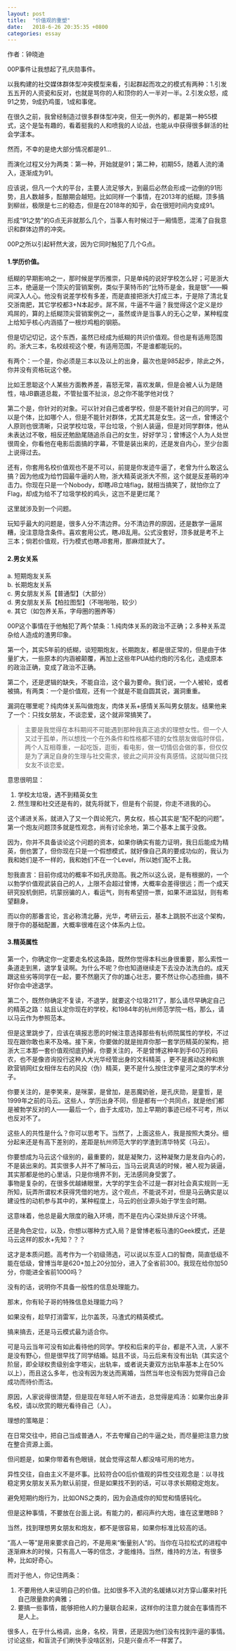 ```yaml
---
layout: post
title:  "价值观的重塑"
date:   2018-6-26 20:35:35 +0800
categories: essay
---
```


作者：钟晓迪  

00P事件让我想起了孔庆勋事件。  

以我构建的社交媒体群体型冲突模型来看，引起群起而攻之的模式有两种：1.引发五五开的人资瓷和反对，也就是骂你的人和顶你的人一半对一半。2.引发众怒，成91之势，9成扔鸡蛋，1成和事佬。  

在很久之前，我曾经制造过很多群体型冲突，但无一例外的，都是第一种55模式，这个是坠有趣的，看着挺我的人和喷我的人论战，也能从中获得很多鲜活的社会学漾本。  

然而，不幸的是绝大部分情况都是91...  

而演化过程又分为两类：第一种，开始就是91；第二种，初期55，随着人流的涌入，逐渐成为91。  

应该说，但凡一个大的平台，主要人流足够大，到最后必然会形成一边倒的91形势，且人数越多，酝酿期会越短。比如同样一个事情，在2013年的纸糊，顶多搞到柳丝，极限是七三的稳态，但是在2018年的知乎，会在很短时间内变成91。  

形成“91之势”的G点无非就那么几个，当事人有时候过于一厢情愿，混淆了自我意识和群体边界的冲突。  

00P之所以引起轩然大波，因为它同时触犯了几个G点。  

#### 1.学历价值。

纸糊的早期影响之一，那时候是学历推崇，只是单纯的说好学校怎么好；可是浙大三本，绝逼是一个顶尖的营销案例，类似于莱特币的“比特币是金，我是银”——瞬间深入人心。他没有说差学校有多差，而是直接把浙大打成三本，于是除了清北复交浙南肥，其它学校都3+N本起步。屌不屌，牛逼不牛逼？我觉得这个定义是炒鸡屌的，算的上纸糊顶尖营销案例之一，虽然或许是当事人的无心之举，某种程度上给知乎核心内涵插了一根炒鸡粗的钢筋。  

但是切记切记，这个东西，虽然已经成为纸糊的共识价值观。但也是有适用范围的。浙大三本，名校歧视这个梗，有适用范围，不是谁都能玩的。  

有两个：一个是，你必须是三本以及以上的出身，最次也是985起步，除此之外，你并没有资格玩这个梗。  

比如王思聪这个人某些方面教养差，喜怒无常，喜欢发飙，但是会被人认为是随性，啥JB霸道总裁，不管扯蛋不扯淡，总之你不能学他对伐？  

第二个是，你针对的对象。可以针对自己或者学校，但是不能针对自己的同学，可以是个体，比如哪个人，但是不能针对群体，尤其尤其是女生。这一点，曾博这个人原则也很清晰，只说学校垃圾，平台垃圾，个别人装逼，但是对同学群体，他从未表达过不敬，相反还勉励尾随追杀自己的女生，好好学习；曾博这个人为人处世很周全，你看他在电影后面搞的字幕，不管是装出来的，还是发自内心，至少台面上说得过去。  

还有，你套用名校价值观也不是不可以，前提是你发迹牛逼了，老曾为什么敢这么搞？因为他成为给竹园最牛逼的人物，浙大精英说浙大不照，这个就是反差萌的冲击力。你现在只是一个Nobody，却瞎JB立啥flag，就相当搞笑了，就怕你立了Flag，却成为给不了垃圾学校的鸡头，这岂不是更烂尾？  

这里就涉及到一个问题。  

玩知乎最大的问题是，很多人分不清边界。分不清边界的原因，还是数学一逼屌糟，没注意隐含条件。喜欢套用公式，瞎JB乱用。公式没套好，顶多就是考不上三本；倘若价值观，行为模式也瞎JB套用，那麻烦就大了。  

#### 2.男女关系

a. 短期炮友关系  
b. 长期炮友关系  
c. 男女朋友关系【普通型】（大部分）  
d. 男女朋友关系【柏拉图型】（不啪啪啪，较少）  
e. 其它（如包养关系，字母圈的圈养等）  

00P这个事情在于他触犯了两个禁条：1.纯肉体关系的政治不正确；2.多种关系混杂给人造成的渣男印象。  

第一个，其实5年前的纸糊，谈短期炮友，长期跑友，都是很正常的，但是由于体量扩大，一些原本的内涵被颠覆，再加上这些年PUA给约炮的污名化，造成原本的政治正确，变成了政治不正确。  

第二个，还是逻辑的缺失，不能自洽，这个最为要命。我们说，一个人被轮，或者被搞，有两类：一个是价值观，还有一个就是不能自圆其说，漏洞重重。  

漏洞在哪里呢？纯肉体关系叫做炮友，肉体关系+感情关系叫男女朋友。结果他来了一个：只找女朋友，不谈恋爱，这个就非常搞笑了。  

>主要是我觉得在本科期间不可能遇到那种我真正追求的理想女性。但一个人又过于孤单，所以想找一个在外条件和性格都不错的女性朋友做临时伴侣，两个人互相尊重，一起吃饭，逛街，看电影，做一切情侣会做的事，但仅仅是为了满足自身的生理与社交需求，彼此之间并没有真感情。这就叫做只找女友不谈恋爱。  

意思很明显：  
1. 学校太垃圾，遇不到精英女生  
2. 然生理和社交还是有的，就先将就下，但是有个前提，你走不进我的心。  

这个递进关系，就进入了又一个舆论死穴，男女权，核心其实是“配不配的问题”。第一个炮友问题顶多就是性观念，尚有讨论余地，第二个基本上属于没救。  

因为，你并不具备谈论这个问题的资本，如果你确实有能力证明，我日后能成为精英，倒也罢了，但你现在只是一个假想模式，就好像自己真的要成功似的，我认为我和她们是不一样的，我和她们不在一个Level，所以她们配不上我。  

恕我直言：目前你成功的概率不如孔庆勋高。我之所以这么说，是有根据的，一个以勃学价值观武装自己的人，上限不会超过曾博，大概率会差得很远；而一个成天研究投机倒把，坑蒙拐骗的人，看运气，则有希望捞一票，如果不进监狱，则有希望翻身。  

而以你的那番言论，言必称清北藤，光华，考研云云，基本上跳脱不出这个架构，限于你的基础配置，大概率很难在这个体系内上位。  

#### 3.精英属性

第一个，你确定你一定要走名校这条路，既然你觉得本科出身很重要，那么索性一条道走到黑，退学复读啊。为什么不呢？你也知道继续走下去没办法洗白的。成天跟这些劣等同学在一起，要不然磨灭了你的雄心壮志，要不然让你心态扭曲，搞不好你会中途退学。  

第二个，既然你确定不复读，不退学，就要这个垃圾211了，那么请尽早确定自己的精英之路：姑且认定你现在的学校，和1984年的杭州师范学院一档，那么，请以马云作为参照范本。  

但是这里跳步了，应该在填报志愿的时候注意选择那些有杭师院属性的学校，不过现在跟你敢也来不及咯。接下来，你要做的就是抛弃你那一套学历精英的架构，把浙大三本那一套价值观彻底扔掉，你要关注的，不是曾博这种年到手60万的码农，也不是像咨询投行这种人大光华经管出身的文科精英 ，更不是酱动这种和旅欧营销网红女相伴左右的风投（伪）精英，更不是什么按住沈李星河之类的学术分子。  

你要关注的，是李笑来，是咪蒙，是曾加，是恶魔奶爸，是孔庆勋，是童哲，是1999年之前的马云。这些人，学历出身不同，但是都有一个共同点，就是他们都是被勃学反对的人——最后一个，由于太成功，加上早期的事迹已经不可考，所以也反对不了。  

这些人的共性是什么？你可以思考下。当然了，上面这些人，我是按照大类分。细分起来还是有高下差别的，差距是杭州师范大学的学渣到清华特奖（马云）。  

你要想成为马云这个级别的，最重要的，就是凝聚力，这种凝聚力是发自内心的，不是装出来的。其实很多人并不了解马云，当马云说真话的时候，被人视为装逼，其实那都是他的心里话，只是你境界不到，无法感同身受罢了。  
事物是复杂的，在很多优越婊眼里，大学的学生会不过是一群对社会真实规则一无所知，玩弄所谓权术获得凭借的地方。这个观点，不能说不对，但是马云确实是以建设性的动机参与其中的，某种程度上，马云的创业源头始于学生会时期。  

这意味着，他总是最大限度的融入环境，而不是在内心深处排斥这个环境。  

还是角色定位，以及，你想以哪种方式入局？是曾博老板马渣的Geek模式，还是马云这样的胶水+先知？？？  

这才是本质问题。高考作为一个初级筛选，可以说以东亚人口的智商，简直低级不能在低级，曾博当年是620+加上20分加分，进入了全省前300。我现在给你加50分，你能进全省前1000吗？  

没有的话，说明你不具备一般性的信息处理能力。  

那末，你有轮子哥的特殊信息处理能力吗？  

如果没有，趁早打消雷军，比尔盖茨，马渣式的精英模式。  

搞来搞去，还是马云模式最为适合你。  

可是马云当年可没有如此看待他的同学。学校和后来的平台，都是不入流，人家不是没有野心，但是很早找了同学结婚。姑且不谈，马云后来有没有出轨（其实这个阶层，即全球权贵级别金字塔尖，出轨率，或者说夫妻双方出轨率基本上在50%以上），而且这么多年，也没有因为发达而离婚，当然当年也没有因为觉得自己会成功而待价而沽。  

原因，人家说得很清楚，但是现在年轻人听不进去，总觉得是鸡汤：如果你出身非名校，请以欣赏的眼光看待自己（人）。  

理想的策略是：  

在日常交往中，把自己当成普通人，不去夸耀自己的牛逼之处，而尽量把注意力放在整合资源上面。  

但问题是，如果你带着有色眼镜，就会觉得这帮人都没啥可用的地方。  

异性交往，自由主义不是坏事。比较符合00后价值观的异性交往观念是：以寻找稳定男女朋友关系为默认前提，但是如果找不到的话，可以寻求长期稳定炮友。  

避免短期约炮行为，比如ONS之类的，因为会造成你的知觉和情感钝化。  

但是这种事情，不要放在台面上说。有能力的，都闷声约大炮，谁在这里瞎BB？  

当然，找到理想男女朋友和炮友，都不是很容易，如果你标准比较高的话。  

“高人一等”是用来要求自己的，不是用来“衡量别人”的。当你在马拉松式的进程中逐渐麻木的时候，只有高人一等的信念，才能维持。当然，维持的方法，有很多种，比如好奇心。  

而对于他人，你记住两条：  
1. 不要用他人来证明自己的价值。比如很多不入流的名媛婊以对方穿山寨来衬托自己限量款的典雅；
2. 要搞一些事情，能够把他人的力量联合起来，这样你的注意力就会在事情而不是人上。

很多人，在乎什么格调，出身，名校，背景，还是因为他们没有找到牛逼的事情。讨论这些，和盲流子们刷快手没啥区别，只是兴奋点不一样罢了。